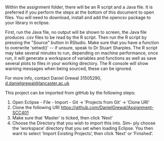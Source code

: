 Within the assignment folder, there will be an R script and a Java file.
It is preferred if you perform the steps at the bottom of this document to open files.
You will need to download, install and add the opencsv package to your library in eclipse.

First, run the Java file, no output will be shown to screen, the Java
file produces .csv files to be read by the R script. Then run the R
script by pressing the "Source" button in RStudio. Make sure that you
have a function to overwrite 'setwd()' -- if unsure, speak to Dr Stuart
Sharples. The R script may take several minutes to run, depending on
machine performance, once run, it will generate a workspace of variables
and functions as well as save several plots to files in your working
directory. The R console will show warning messages when being sourced,
these can be ignored.

For more info, contact Daniel Grewal 31505290,
<d.danielgrewal@lancaster.ac.uk>

This project can be imported from gitHub by the following steps:

1. Open Eclipse - File - Import - Git -> ’Projects from Git’ -> ’Clone URI’
2. Clone the following URI https://github.com/DanielGrewal/Assignment-SCC401
3. Make sure that ’Master’ is ticked, then click ’Next’
4. Choose the Directory that you wish to import this into. Sim- ply choose the ’workspace’ directory that you set when loading Eclipse. You then want to select ’Import Existing Projects’, then click ’Next’ or ’Finished’.
